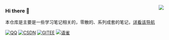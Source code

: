 <!--
<p align="center">
    <a href="https://github.com/zq99299/repository-summary" target="_blank">
     <img width="300" src="./BIGMLOGO.gif" alt="logo">
    </a>
    <br/>
</p>
-->

<a href="https://github.com/zq99299"><img align='right' src="https://github-readme-stats.vercel.app/api?username=zq99299&show_icons=true&&theme=default&locale=cn"></a>


### Hi there 👋

本仓库是主要是一些学习笔记相关的，零散的、系列成套的笔记，[详看该导航](https://github.com/zq99299/repository-summary)

[![QQ](https://img.shields.io/badge/QQ-99299684-67ab82?logo=Tencent-QQ)](http://wpa.qq.com/msgrd?v=3&uin=99299684&site=qq&menu=yes) 
[![CSDN](https://img.shields.io/badge/CSDN-%20-67ab82?logo=bloglovin)](https://blog.csdn.net/mr_zhuqiang) 
[![GITEE](https://img.shields.io/badge/Gitee-%20-67ab82?logo=Gitee)](https://gitee.com/zhuqiang) 
[![语雀](https://img.shields.io/badge/yuque-语雀-67ab82?logo=)](https://www.yuque.com/mrcode.cn) 

<!--
**zq99299/zq99299** is a ✨ _special_ ✨ repository because its `README.md` (this file) appears on your GitHub profile.

Here are some ideas to get you started:

- 🔭 I’m currently working on ...
- 🌱 I’m currently learning ...
- 👯 I’m looking to collaborate on ...
- 🤔 I’m looking for help with ...
- 💬 Ask me about ...
- 📫 How to reach me: ...
- 😄 Pronouns: ...
- ⚡ Fun fact: ...
-->
